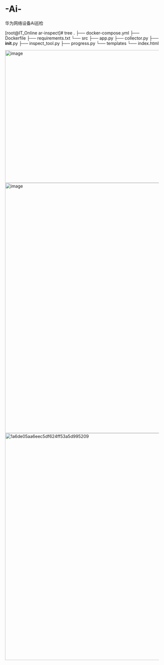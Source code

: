 # -Ai-
华为网络设备Ai巡检

[root@IT_Online ar-inspect]# tree
.
├── docker-compose.yml
├── Dockerfile
├── requirements.txt
└── src
    ├── app.py
    ├── collector.py
    ├── __init__.py
    ├── inspect_tool.py
    ├── progress.py
    └── templates
        └── index.html

<img width="1080" height="435" alt="image" src="https://github.com/user-attachments/assets/4f309ba7-416e-4cc6-8fd2-cdeb937a16ab" />

<img width="1495" height="820" alt="image" src="https://github.com/user-attachments/assets/f3a356c0-aa88-4048-ad52-c0cd6ac28435" />
<img width="1361" height="744" alt="1a6de05aa6eec5df624ff53a5d995209" src="https://github.com/user-attachments/assets/e83c846b-da32-4576-b57d-10f2fed68269" />
